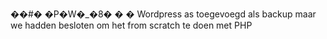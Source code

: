 ��#� �P�W�_�8�
�
�
Wordpress as toegevoegd als backup maar we hadden besloten om het from scratch te doen met PHP
